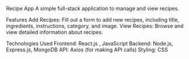 Recipe App
A simple full-stack application to manage and view recipes.

Features
Add Recipes: Fill out a form to add new recipes, including title, ingredients, instructions, category, and image.
View Recipes: Browse and view detailed information about recipes.


Technologies Used
Frontend: React.js , JavaScript
Backend: Node.js, Express.js, MongoDB
API: Axios (for making API calls)
Styling: CSS
